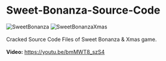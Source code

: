 # Sweet-Bonanza-Source-Code
![SweetBonanza](https://github.com/BetCodex/Sweet-Bonanza-Source-Code/assets/162466962/57c77674-ddba-45c0-a4ea-4fa55adabfbc)
![SweetBonanzaXmas](https://github.com/BetCodex/Sweet-Bonanza-Source-Code/assets/162466962/c3abcd78-8b9c-4902-900f-f486b5714b4a)
<br>
<br>
Cracked Source Code Files of Sweet Bonanza & Xmas game.
<br>
<br>
<b>Video:</b> https://youtu.be/bmMWT8_szS4
